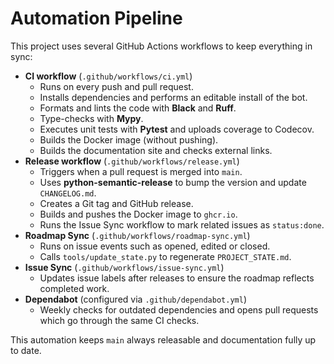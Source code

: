 # Automation Pipeline

This project uses several GitHub Actions workflows to keep everything in sync:

* **CI workflow** (`.github/workflows/ci.yml`)
  * Runs on every push and pull request.
  * Installs dependencies and performs an editable install of the bot.
  * Formats and lints the code with **Black** and **Ruff**.
  * Type-checks with **Mypy**.
  * Executes unit tests with **Pytest** and uploads coverage to Codecov.
  * Builds the Docker image (without pushing).
  * Builds the documentation site and checks external links.
* **Release workflow** (`.github/workflows/release.yml`)
  * Triggers when a pull request is merged into `main`.
  * Uses **python-semantic-release** to bump the version and update `CHANGELOG.md`.
  * Creates a Git tag and GitHub release.
  * Builds and pushes the Docker image to `ghcr.io`.
  * Runs the Issue Sync workflow to mark related issues as `status:done`.
* **Roadmap Sync** (`.github/workflows/roadmap-sync.yml`)
  * Runs on issue events such as opened, edited or closed.
  * Calls `tools/update_state.py` to regenerate `PROJECT_STATE.md`.
* **Issue Sync** (`.github/workflows/issue-sync.yml`)
  * Updates issue labels after releases to ensure the roadmap reflects completed work.
* **Dependabot** (configured via `.github/dependabot.yml`)
  * Weekly checks for outdated dependencies and opens pull requests which go through the same CI checks.

This automation keeps `main` always releasable and documentation fully up to date.
